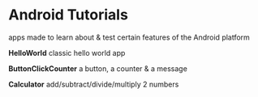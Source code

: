 # Android Tutorials
apps made to learn about &amp; test certain features of the Android platform

**HelloWorld** classic hello world app

**ButtonClickCounter** a button, a counter &amp; a message

**Calculator** add/subtract/divide/multiply 2 numbers
